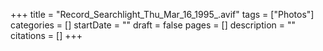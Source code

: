 +++
title = "Record_Searchlight_Thu_Mar_16_1995_.avif"
tags = ["Photos"]
categories = []
startDate = ""
draft = false
pages = []
description = ""
citations = []
+++
